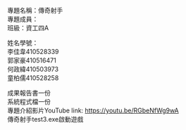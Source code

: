 專題名稱：傳奇射手    
專題成員：      
班級：資工四A  
   
姓名學號：    
         李佳韋410528339     
         郭家豪410516471   
         何政緯410503973   
         童柏儒410528258  

成果報告書一份   
系統程式檔一份  
專題介紹影片YouTube link: https://youtu.be/RGbeNfWg9wA  
傳奇射手test3.exe啟動遊戲
